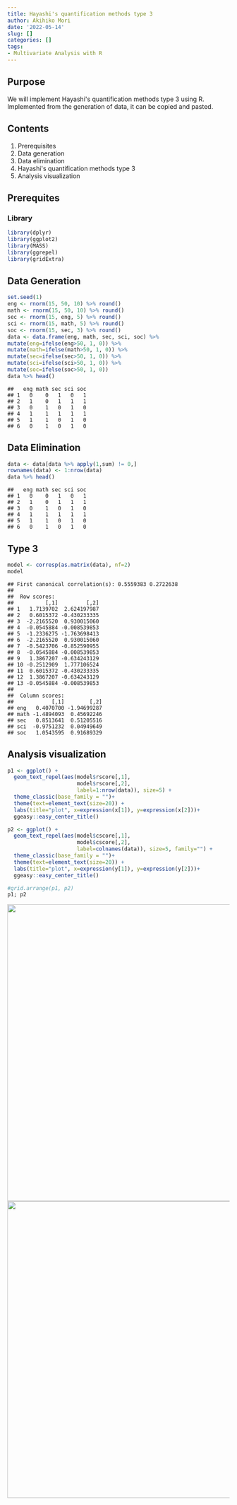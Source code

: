```yaml
---
title: Hayashi's quantification methods type 3
author: Akihiko Mori
date: '2022-05-14'
slug: []
categories: []
tags: 
- Multivariate Analysis with R
---
```


## Purpose
We will implement Hayashi's quantification methods type 3 using R. 
Implemented from the generation of data, it can be copied and pasted.

## Contents
1. Prerequisites
2. Data generation
3. Data elimination
4. Hayashi's quantification methods type 3
5. Analysis visualization

## Prerequites

### Library

```r
library(dplyr)
library(ggplot2)
library(MASS)
library(ggrepel)
library(gridExtra)
```


## Data Generation

```r
set.seed(1)
eng <- rnorm(15, 50, 10) %>% round()
math <- rnorm(15, 50, 10) %>% round()
sec <- rnorm(15, eng, 5) %>% round()
sci <- rnorm(15, math, 5) %>% round()
soc <- rnorm(15, sec, 3) %>% round()
data <- data.frame(eng, math, sec, sci, soc) %>%
mutate(eng=ifelse(eng>50, 1, 0)) %>%
mutate(math=ifelse(math>50, 1, 0)) %>%
mutate(sec=ifelse(sec>50, 1, 0)) %>%
mutate(sci=ifelse(sci>50, 1, 0)) %>%
mutate(soc=ifelse(soc>50, 1, 0))
data %>% head()
```

```
##   eng math sec sci soc
## 1   0    0   1   0   1
## 2   1    0   1   1   1
## 3   0    1   0   1   0
## 4   1    1   1   1   1
## 5   1    1   0   1   0
## 6   0    1   0   1   0
```

## Data Elimination

```r
data <- data[data %>% apply(1,sum) != 0,]
rownames(data) <- 1:nrow(data)
data %>% head()
```

```
##   eng math sec sci soc
## 1   0    0   1   0   1
## 2   1    0   1   1   1
## 3   0    1   0   1   0
## 4   1    1   1   1   1
## 5   1    1   0   1   0
## 6   0    1   0   1   0
```

## Type 3

```r
model <- corresp(as.matrix(data), nf=2)
model
```

```
## First canonical correlation(s): 0.5559383 0.2722638 
## 
##  Row scores:
##          [,1]         [,2]
## 1   1.7139702  2.624197987
## 2   0.6015372 -0.430233335
## 3  -2.2165520  0.930015060
## 4  -0.0545884 -0.008539853
## 5  -1.2336275 -1.763698413
## 6  -2.2165520  0.930015060
## 7  -0.5423706 -0.852590955
## 8  -0.0545884 -0.008539853
## 9   1.3867207 -0.634243129
## 10 -0.2512909  1.777106524
## 11  0.6015372 -0.430233335
## 12  1.3867207 -0.634243129
## 13 -0.0545884 -0.008539853
## 
##  Column scores:
##            [,1]        [,2]
## eng   0.4070700 -1.94699287
## math -1.4894093  0.45692246
## sec   0.8513641  0.51205516
## sci  -0.9751232  0.04949649
## soc   1.0543595  0.91689329
```

## Analysis visualization

```r
p1 <- ggplot() +
  geom_text_repel(aes(model$rscore[,1],
                      model$rscore[,2],
                      label=1:nrow(data)), size=5) + 
  theme_classic(base_family = "")+
  theme(text=element_text(size=20)) +
  labs(title="plot", x=expression(x[1]), y=expression(x[2]))+
  ggeasy::easy_center_title()

p2 <- ggplot() +
  geom_text_repel(aes(model$cscore[,1],
                      model$cscore[,2],
                      label=colnames(data)), size=5, family="") + 
  theme_classic(base_family = "")+
  theme(text=element_text(size=20)) +
  labs(title="plot", x=expression(y[1]), y=expression(y[2]))+
  ggeasy::easy_center_title()

#grid.arrange(p1, p2)
p1; p2
```

<img src="{{< blogdown/postref >}}index_files/figure-html/unnamed-chunk-5-1.png" width="672" /><img src="{{< blogdown/postref >}}index_files/figure-html/unnamed-chunk-5-2.png" width="672" />
